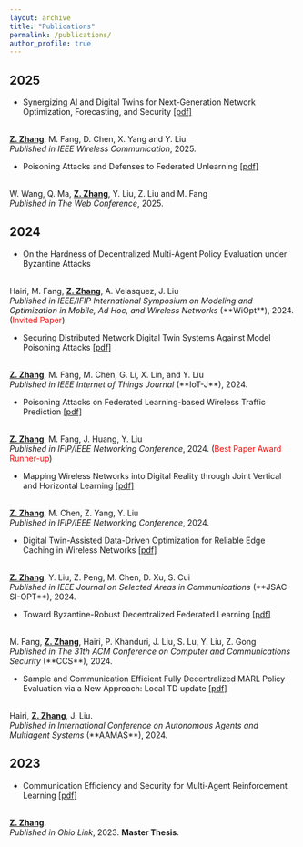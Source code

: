 ```yaml
---
layout: archive
title: "Publications"
permalink: /publications/
author_profile: true
---
```


## 2025

* Synergizing AI and Digital Twins for Next-Generation Network Optimization, Forecasting, and Security
[[pdf]]()
<br>
<u><b>Z. Zhang</b></u>, M. Fang, D. Chen, X. Yang and Y. Liu <br>
<i>Published in IEEE Wireless Communication</i>, 2025.

* Poisoning Attacks and Defenses to Federated Unlearning
[[pdf]]()
<br>
W. Wang, Q. Ma, <u><b>Z. Zhang</b></u>, Y. Liu, Z. Liu and M. Fang <br>
<i>Published in The Web Conference</i>, 2025.


## 2024

* On the Hardness of Decentralized Multi-Agent Policy Evaluation under Byzantine Attacks
<br>
Hairi, M. Fang, <u><b>Z. Zhang</b></u>, A. Velasquez, J. Liu <br>
<i>Published in IEEE/IFIP International Symposium on Modeling and Optimization in Mobile, Ad Hoc, and Wireless Networks</i> (**WiOpt**), 2024. (<font color="red">Invited Paper</font>)

* Securing Distributed Network Digital Twin Systems Against Model Poisoning Attacks
[[pdf]](https://arxiv.org/pdf/2407.01917)
<br>
<u><b>Z. Zhang</b></u>, M. Fang, M. Chen, G. Li, X. Lin, and Y. Liu <br>
<i>Published in IEEE Internet of Things Journal </i> (**IoT-J**), 2024.

* Poisoning Attacks on Federated Learning-based Wireless Traffic Prediction
[[pdf]](https://arxiv.org/pdf/2404.14389)
<br>
<u><b>Z. Zhang</b></u>, M. Fang, J. Huang, Y. Liu <br>
<i>Published in IFIP/IEEE Networking Conference</i>, 2024. (<font color="red">Best Paper Award Runner-up</font>)

* Mapping Wireless Networks into Digital Reality through Joint Vertical and Horizontal Learning
[[pdf]](https://arxiv.org/pdf/2404.14497)
<br>
<u><b>Z. Zhang</b></u>, M. Chen, Z. Yang, Y. Liu <br>
<i>Published in IFIP/IEEE Networking Conference</i>, 2024. 

* Digital Twin-Assisted Data-Driven Optimization for Reliable Edge Caching in Wireless Networks
[[pdf]](https://arxiv.org/pdf/2407.00286)
<br>
<u><b>Z. Zhang</b></u>, Y. Liu, Z. Peng, M. Chen, D. Xu, S. Cui <br>
<i>Published in IEEE Journal on Selected Areas in Communications </i> (**JSAC-SI-OPT**), 2024.

* Toward Byzantine-Robust Decentralized Federated Learning
[[pdf]](https://arxiv.org/pdf/2406.10416)
<br>
M. Fang, <u><b>Z. Zhang</b></u>, Hairi, P. Khanduri, J. Liu, S. Lu, Y. Liu, Z. Gong <br>
<i>Published in The 31th ACM Conference on Computer and Communications Security </i> (**CCS**), 2024.

* Sample and Communication Efficient Fully Decentralized MARL Policy Evaluation via a New Approach: Local TD update 
[[pdf]](https://arxiv.org/pdf/2403.15935)
<br>
Hairi, <u><b>Z. Zhang</b></u>, J. Liu. <br>
<i>Published in International Conference on Autonomous Agents and Multiagent Systems </i> (**AAMAS**), 2024.

## 2023

* Communication Efficiency and Security for Multi-Agent Reinforcement Learning
[[pdf]](https://etd.ohiolink.edu/acprod/odb_etd/ws/send_file/send?accession=osu1681483595435088&disposition=inline)
<br>
<u><b>Z. Zhang</b></u>. <br>
<i>Published in Ohio Link</i>, 2023. <b>Master Thesis</b>.
